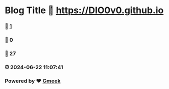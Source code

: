 # Blog Title :link: https://DIO0v0.github.io 
### :page_facing_up: [1](https://DIO0v0.github.io/tag.html) 
### :speech_balloon: 0 
### :hibiscus: 27 
### :alarm_clock: 2024-06-22 11:07:41 
### Powered by :heart: [Gmeek](https://github.com/Meekdai/Gmeek)
